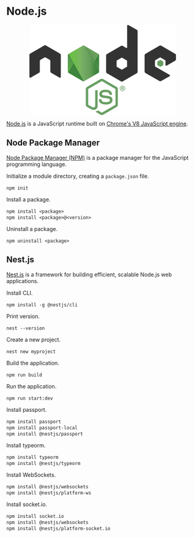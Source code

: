 # Node.js

<p align="center"><img align="center" src="nodejs.png"></p>

[Node.js](https://nodejs.org/) is a JavaScript runtime built on [Chrome's V8 JavaScript engine](https://v8.dev/).

## Node Package Manager

[Node Package Manager (NPM)](https://www.npmjs.com/) is a package manager for the JavaScript programming language.

Initialize a module directory, creating a `package.json` file.
```
npm init
```

Install a package.
```
npm install <package>
npm install <package>@<version>
```

Uninstall a package.
```
npm uninstall <package>
```

## Nest.js

[Nest.js](https://nestjs.com/) is a framework for building efficient, scalable Node.js web applications.

Install CLI.
```
npm install -g @nestjs/cli
```

Print version.
```
nest --version
```

Create a new project.
```
nest new myproject
```

Build the application.
```
npm run build
```

Run the application.
```
npm run start:dev
```

Install passport.
```
npm install passport
npm install passport-local
npm install @nestjs/passport
```

Install typeorm.
```
npm install typeorm
npm install @nestjs/typeorm
```

Install WebSockets.
```
npm install @nestjs/websockets
npm install @nestjs/platform-ws
```

Install socket.io.
```
npm install socket.io
npm install @nestjs/websockets
npm install @nestjs/platform-socket.io
```
